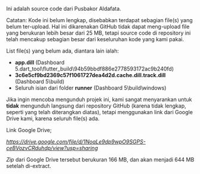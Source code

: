 Ini adalah source code dari Pusbakor Aldafata.

Catatan: Kode ini belum lengkap, disebabkan terdapat sebagian file(s) yang belum ter-upload. Hal ini dikarenakan GitHub tidak dapat meng-upload file yang berukuran lebih besar dari 25 MB, tetapi source code di repository ini telah mencakup sebagian besar dari keseluruhan kode yang kami pakai.

List file(s) yang belum ada, diantara lain ialah:

- **app.dill** (Dashboard 5.dart_tool\flutter_build\94b59bbdf886e2778593172ac9b240fd)
- **3c6e5cf9bd2369c57f1061727dea4d2d.cache.dill.track.dill** (Dashboard 5\build)
- Seluruh isian dari folder **runner** (Dashboard 5\build\windows)

Jika ingin mencoba mengunduh projek ini, kami sangat menyarankan untuk **tidak** mengunduh langsung dari repository GitHub (karena tidak lengkap, seperti yang telah diterangkan diatas), tetapi menggunakan link dari Google Drive kami, karena seluruh file(s) ada.

Link Google Drive;

_https://drive.google.com/file/d/1NoaLe9dp9wpO9SGPS-ceBVozvCRduhdp/view?usp=sharing_

_Zip_ dari Google Drive tersebut berukuran 166 MB, dan akan menjadi 644 MB setelah di-extract.
